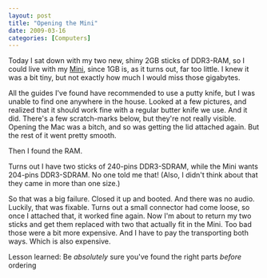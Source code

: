 ```yaml
---
layout: post
title: "Opening the Mini"
date: 2009-03-16
categories: [Computers]
---
```


Today I sat down with my two new, shiny 2GB sticks of DDR3-RAM, so I could live with my [Mini](/2009/moving-away-from-linux), since 1GB is, as it turns out, far too little. I knew it was a bit tiny, but not exactly how much I would miss those gigabytes.

All the guides I've found have recommended to use a putty knife, but I was unable to find one anywhere in the house. Looked at a few pictures, and realized that it should work fine with a regular butter knife we use. And it did. There's a few scratch-marks below, but they're not really visible.
Opening the Mac was a bitch, and so was getting the lid attached again. But the rest of it went pretty smooth.

Then I found the RAM.

Turns out I have two sticks of 240-pins DDR3-SDRAM, while the Mini wants 204-pins DDR3-SDRAM. No one told me that! (Also, I didn't think about that they came in more than one size.)

So that was a big failure. Closed it up and booted. And there was no audio. Luckily, that was fixable. Turns out a small connector had come loose, so once I attached that, it worked fine again. Now I'm about to return my two sticks and get them replaced with two that actually fit in the Mini. Too bad those were a bit more expensive. And I have to pay the transporting both ways. Which is also expensive.

Lesson learned: Be *absolutely* sure you've found the right parts *before* ordering